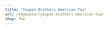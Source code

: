 ```yaml
---
title: "Yaupon Brothers American Tea"
url: /edgewater/yaupon-brothers-american-tea/
shop: Tee
---
```

